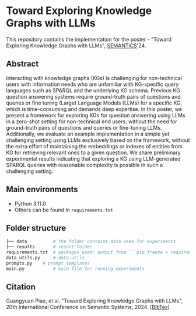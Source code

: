 # Toward Exploring Knowledge Graphs with LLMs
This repository contains the implementation for the poster - "Toward Exploring Knowledge Graphs with LLMs", [SEMANTiCS](https://semantics.cc/)'24.



## Abstract

Interacting with knowledge graphs (KGs) is challenging for non-technical users with information needs
who are unfamiliar with KG-specific query languages such as SPARQL and the underlying KG schema.
Previous KG question answering systems require ground-truth pairs of questions and queries or fine
tuning (Large) Language Models (LLMs) for a specific KG, which is time-consuming and demands deep
expertise. In this poster, we present a framework for exploring KGs for question answering using LLMs
in a zero-shot setting for non-technical end users, without the need for ground-truth pairs of questions
and queries or fine-tuning LLMs. Additionally, we evaluate an example implementation in a simple
yet challenging setting using LLMs exclusively based on the framework, without the extra effort of
maintaining the embeddings or indexes of entities from KG for retrieving relevant ones to a given
question. We share preliminary experimental results indicating that exploring a KG using LLM-generated
SPARQL queries with reasonable complexity is possible in such a challenging setting.



## Main environments

* Python 3.11.0
* Others can be found in ```requirements.txt```



## Folder structure


```python
├── data          # the folder contains data used for experiments
├── results       # result folder 
requirements.txt  # packages used: output from ```pip freeze > requirements.txt```
data_utils.py	  # data utils	
prompts.py	  # prompt templates 
main.py	          # main file for running experiments
```



## Citation
Guangyuan Piao, et al. "Toward Exploring Knowledge Graphs with LLMs", 20th International Conference on Semantic Systems, 2024. [[BibTex](https://parklize.github.io/bib/SEMANTICS2024.bib)]
